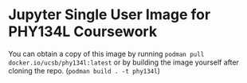 Jupyter Single User Image for PHY134L Coursework
=======

You can obtain a copy of this image by running `podman pull docker.io/ucsb/phy134l:latest` or by building the image yourself after cloning the repo. (`podman build . -t phy134l`)
